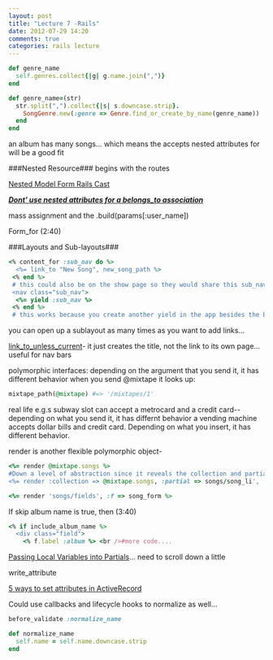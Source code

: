```yaml
---
layout: post
title: "Lecture 7 -Rails"
date: 2012-07-29 14:20
comments: true
categories: rails lecture
---
```


``` ruby Song class
def genre_name
  self.genres.collect{|g| g.name.join(",")}
end

def genre_name=(str)
  str.split(",").collect{|s| s.downcase.strip}.
    SongGenre.new(:genre => Genre.find_or_create_by_name(genre_name))
  end
end
```

an album has many songs... which means the accepts nested attributes for will be a good fit

###Nested Resource###
begins with the routes

[Nested Model Form Rails Cast](http://railscasts.com/episodes/196-nested-model-form-part-1)

[***Dont' use nested attributes for a belongs_to association***](http://blog.aviflombaum.com/blog/2012/07/dont-use-accepts-nested-attributes-for-with-belongs-to/)

mass assignment and the .build(params[:user_name])

Form_for (2:40)

###Layouts and Sub-layouts###
``` ruby On the Index Page
<% content_for :sub_nav do %>
  <%= link_to "New Song", new_song_path %>
 <% end %>
 # this could also be on the show page so they would share this sub_nav
 <nav class="sub_nav">
  <%= yield :sub_nav %>
 <% end %>
 # this works because you create another yield in the app besides the body
```
you can open up a sublayout as many times as you want to add links...

[link_to_unless_current](http://api.rubyonrails.org/classes/ActionView/Helpers/UrlHelper.html#method-i-link_to_unless_current)- it just creates the title, not the link to its own page... useful for nav bars

polymorphic interfaces: depending on the argument that you send it, it has different behavior
when you send @mixtape it looks up:
``` ruby
mixtape_path(@mixtape) #=> '/mixtapes/1'
```
real life e.g.s
subway slot can accept a metrocard and a credit card-- depending on what you send it, it has differnt behavior
a vending machine accepts dollar bills and credit card. Depending on what you insert, it has different behavior.

render is another flexible polymorphic object-
``` ruby Rending Partials in a Collection- very important
<%= render @mixtape.songs %>
#Down a level of abstraction since it reveals the collection and partial:
<%= render :collection => @mixtape.songs, :partial => songs/song_li', :as => :song %>
```

``` ruby Cast Variables
<%= render 'songs/fields', :f => song_form %>
```
If skip album name is true, then
(3:40)
``` ruby
<% if include_album_name %>
  <div class="field">
  	<% f.label :album %> <br />#more code....
```

[Passing Local Variables into Partials](http://guides.rubyonrails.org/layouts_and_rendering.html#asset-tag-helpers)... need to scroll down a little


write_attribute

[5 ways to set attributes in ActiveRecord](http://www.davidverhasselt.com/2011/06/28/5-ways-to-set-attributes-in-activerecord/)

Could use callbacks and lifecycle hooks to normalize as well...
```ruby
before_validate :normalize_name

def normalize_name
  self.name = self.name.downcase.strip
end
```
